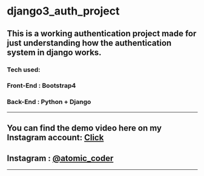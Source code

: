 # django3_auth_project

## This is a working authentication project made for just understanding how the authentication system in django works. 
### Tech used:
### Front-End : Bootstrap4
### Back-End  : Python + Django
***
## You can find the demo video here on my Instagram account: [Click](https://www.instagram.com/p/CMcw52qlQpx/ "Go to demo video for this project")
## Instagram : [@atomic_coder](https://www.instagram.com/atomic_coder/ "Link to https://www.instagram.com/atomic_coder/")
***
